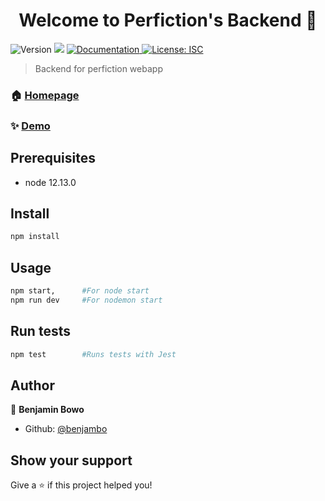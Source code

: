 <h1 align="center">Welcome to Perfiction's Backend 👋</h1>
<p>
  <img alt="Version" src="https://img.shields.io/badge/version-1.0.0-blue.svg?cacheSeconds=2592000" />
  <img src="https://img.shields.io/badge/node-12.13.0-blue.svg" />
  <a href="https://github.com/benjambo/Perfiction" target="_blank">
    <img alt="Documentation" src="https://img.shields.io/badge/documentation-yes-brightgreen.svg" />
  </a>
  <a href="#" target="_blank">
    <img alt="License: ISC" src="https://img.shields.io/badge/License-ISC-yellow.svg" />
  </a>
</p>

> Backend for perfiction webapp

### 🏠 [Homepage](https://perfiction.herokuapp.com/home)

### ✨ [Demo](https://perfiction.herokuapp.com/)

## Prerequisites

- node 12.13.0

## Install

```sh
npm install
```

## Usage

```sh
npm start,      #For node start
npm run dev     #For nodemon start
```

## Run tests

```sh
npm test        #Runs tests with Jest
```

## Author

👤 **Benjamin Bowo**

- Github: [@benjambo](https://github.com/benjambo)

## Show your support

Give a ⭐️ if this project helped you!
